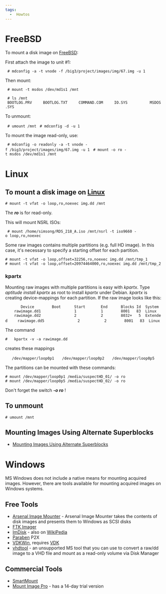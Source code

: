 ```yaml
---
tags:
  -  Howtos
---
```

# FreeBSD

To mount a disk image on [FreeBSD](freebsd.md):

First attach the image to unit \#1:

` # mdconfig -a -t vnode -f /big3/project/images/img/67.img -u 1`

Then mount:

` # mount -t msdos /dev/md1s1 /mnt`

` # ls /mnt`
` BOOTLOG.PRV     BOOTLOG.TXT     COMMAND.COM     IO.SYS          MSDOS.SYS`

To unmount:

` # umount /mnt`
` # mdconfig -d -u 1`

To mount the image read-only, use:

` # mdconfig -o readonly -a -t vnode -f /big3/project/images/img/67.img -u 1`
` # mount -o ro -t msdos /dev/md1s1 /mnt`

# Linux

## To mount a disk image on [Linux](linux.md)

`# mount -t vfat -o loop,ro,noexec img.dd /mnt`

The ***ro*** is for read-only.

This will mount NSRL ISOs:

` # mount /home/simsong/RDS_218_A.iso /mnt/nsrl -t iso9660 -o loop,ro,noexec `

Some raw images contains multiple partitions (e.g. full HD image). In
this case, it's necessary to specify a starting offset for each
partition.

`# mount -t vfat -o loop,offset=32256,ro,noexec img.dd /mnt/tmp_1`
`# mount -t vfat -o loop,offset=20974464000,ro,noexec img.dd /mnt/tmp_2`

### kpartx

Mounting raw images with multiple partitions is easy with *kpartx*. Type
*aptitude install kpartx* as root to install *kpartx* under Debian.
*kpartx* is creating device-mappings for each partition. If the raw
image looks like this:

`       Device        Boot      Start       End      Blocks Id  System`
`    rawimage.dd1               1           1        8001   83  Linux`
`    rawimage.dd2               2           2        8032+   5  Extended`
`    rawimage.dd5               2           2        8001   83  Linux`

The command

`#   kpartx -v -a rawimage.dd`

creates these mappings

`   /dev/mapper/loop0p1`
`   /dev/mapper/loop0p2`
`   /dev/mapper/loop0p5`

The partitions can be mounted with these commands:

`# mount /dev/mapper/loop0p1 /media/suspectHD_01/ -o ro`
`# mount /dev/mapper/loop0p5 /media/suspectHD_02/ -o ro`

Don't forget the switch ***-o ro*** !

## To unmount

`# umount /mnt`

## Mounting Images Using Alternate Superblocks

- [Mounting Images Using Alternate
  Superblocks](http://sansforensics.wordpress.com/2008/12/18/mounting-images-using-alternate-superblocks/)

# Windows

MS Windows does not include a native means for mounting acquired images.
However, there are tools available for mounting acquired images on
Windows systems.

## Free Tools

- [Arsenal Image
  Mounter](arsenal_recon#arsenal_image_mounter.md) - Arsenal
  Image Mounter takes the contents of disk images and presents them to
  Windows as SCSI disks
- [FTK Imager](http://accessdata.com/product-download)
- [ImDisk](http://www.ltr-data.se/opencode.html#ImDisk) - also on
  [WikiPedia](http://en.wikipedia.org/wiki/ImDisk)
- [Paraben](paraben.md) P2X
- [VDKWin](http://www.vmxbuilder.com/vdk-gui/), requires
  [VDK](http://chitchat.at.infoseek.co.jp/vmware/vdk.html)
- [vhdtool](http://archive.msdn.microsoft.com/vhdtool) - an unsupported
  MS tool that you can use to convert a raw/dd image to a VHD file and
  mount as a read-only volume via Disk Manager

## Commercial Tools

- [SmartMount](http://www.asrdata.com/SmartMount/)
- [Mount Image Pro](http://www.mountimage.com/) - has a 14-day trial
  version

